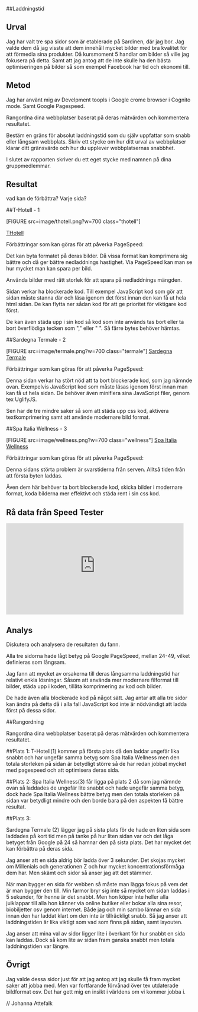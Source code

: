 ---
---
##Laddningstid







Urval
-----------------------

Jag har valt tre spa sidor som är etablerade på Sardinen, där jag bor. Jag valde dem då jag visste att dem innehåll mycket bilder med bra kvalitet för att förmedla sina produkter. Då kursmoment 5 handlar om bilder så ville jag fokusera på detta. Samt att jag antog att de inte skulle ha den bästa optimiseringen på bilder så som exempel Facebook har tid och ekonomi till.


Metod
-----------------------

Jag har använt mig av Develpment toopls i Google crome browser i Cognito mode.
Samt Google Pagespeed.




Rangordna dina webbplatser baserat på deras mätvärden och kommentera resultatet.

Bestäm en gräns för absolut laddningstid som du själv uppfattar som snabb eller långsam webbplats. Skriv ett stycke om hur ditt urval av webbplatser klarar ditt gränsvärde och hur du upplever webbplatsernas snabbhet.

I slutet av rapporten skriver du ett eget stycke med namnen på dina gruppmedlemmar.






Resultat
-----------------------

vad kan de förbättra? Varje sida?

##T-Hotell - 1

[FIGURE src=image/thotell.png?w=700 class="thotell"]

[THotell](https://www.thotel.it/it/centro-benessere-spa-cagliari.html)

Förbättringar som kan göras för att påverka PageSpeed:

Det kan byta formatet på deras bilder. Då vissa format kan komprimera sig bättre och då ger bättre nedladdnings hastighet. Via PageSpeed kan man se hur mycket man kan spara per bild.

Använda bilder med rätt storlek för att spara på nedladdnings mängden.

Sidan verkar ha blockerade kod. Till exempel JavaScript kod som gör att sidan måste stanna där och läsa igenom det först innan den kan få ut hela html sidan. De kan flytta ner sådan kod för att ge prioritet för viktigare kod först.

De kan även städa upp i sin kod så kod som inte används tas bort eller ta bort överflödiga tecken som "," eller " ". Så färre bytes behöver hämtas.


##Sardegna Termale - 2

[FIGURE src=image/termale.png?w=700 class="termale"]
[Sardegna Termale](http://www.sardegnatermale.it/spa-benessere/)

Förbättringar som kan göras för att påverka PageSpeed:

Denna sidan verkar ha stört nöd att ta bort blockerade kod, som jag nämnde ovan. Exempelvis JavaScript kod som måste läsas igenom först innan man kan få ut hela sidan. De behöver även minifiera sina JavaScript filer, genom tex UglifyJS.

Sen har de tre mindre saker så som att städa upp css kod, aktivera textkomprimering samt att använde modernare bild format.



##Spa Italia Wellness - 3

[FIGURE src=image/wellness.png?w=700 class="wellness"]
[Spa Italia Wellness](https://www.spaitaliawellness.com/spasardegna/spa-centri-benessere-sardegna/city-spa-cagliari/#)

Förbättringar som kan göras för att påverka PageSpeed:


Denna sidans störta problem är svarstiderna från serven. Alltså tiden från att första byten laddas.

Även dem här behöver ta bort blockerade kod, skicka bilder i modernare format, koda bilderna mer effektivt och städa rent i sin css kod.


Rå data från Speed Tester
-----

<iframe width="480" height="246" frameborder="0" scrolling="no" src="https://studentbth-my.sharepoint.com/personal/jobj18_student_bth_se/_layouts/15/Doc.aspx?sourcedoc={303980fd-be1f-46df-a0e4-78003c5ef175}&action=embedview&wdAllowInteractivity=False&ActiveCell='Sheet1'!A3&wdHideGridlines=True&wdHideHeaders=True&wdDownloadButton=True&wdInConfigurator=True"></iframe>


Analys
-----------------------

Diskutera och analysera de resultaten du fann.

Alla tre sidorna hade lågt betyg på Google PageSpeed, mellan 24-49, vilket definieras som långsam.

Jag fann att mycket av orsakerna till deras långsamma laddningstid har relativt enkla lösningar. Såsom att använda mer modernare filformat till bilder, städa upp i koden, tillåta komprimering av kod och bilder.

De hade även alla blockerade kod på något sätt. Jag antar att alla tre sidor kan ändra på detta då i alla fall JavaScript kod inte är nödvändigt att ladda först på dessa sidor.


##Rangordning

Rangordna dina webbplatser baserat på deras mätvärden och kommentera resultatet.

##Plats 1:
T-Hotell(1) kommer på första plats då den laddar ungefär lika snabbt och har ungefär samma betyg som Spa Italia Wellness men den totala storleken på sidan är betydligt större så de har redan jobbat mycket med pagespeed och att optimisera deras sida.


##Plats 2:
Spa Italia Wellness(3) får ligga på plats 2 då som jag nämnde ovan så laddades de ungefär lite snabbt och hade ungefär samma betyg, dock hade Spa Italia Wellness bättre betyg men den totala storleken på sidan var betydligt mindre och den borde bara på den aspekten få bättre resultat.


##Plats 3:  

Sardegna Termale (2) lägger jag på sista plats för de hade en liten sida som laddades på kort tid men på tanke på hur liten sidan var och det låga betyget från Google på 24 så hamnar den på sista plats. Det har mycket det kan förbättra på deras sida.



Jag anser att en sida aldrig bör ladda över 3 sekunder. Det skojas mycket om Millenials och generationen Z och hur mycket koncentrationsförmåga dem har. Men skämt och sidor så anser jag att det stämmer.

När man bygger en sida för webben så måste man lägga fokus på vem det är man bygger den till. Min farmor bryr sig inte så mycket om sidan laddas i 5 sekunder, för henne är det snabbt. Men hon köper inte heller alla julklappar till alla hon känner via online butiker eller bokar alla sina resor, biobiljetter osv genom internet.
Både jag och min sambo lämnar en sida innan den har laddat klart om den inte är tillräckligt snabb. Så jag anser att laddningstiden är lika viktigt som vad som finns på sidan, samt layouten.

Jag anser att mina val av sidor ligger lite i överkant för hur snabbt en sida kan laddas. Dock så kom lite av sidan fram ganska snabbt men totala laddningstiden var längre.   









Övrigt
-----------------------
Jag valde dessa sidor just för att jag antog att jag skulle få fram mycket saker att jobba med. Men var fortfarande förvånad över tex utdaterade bildformat osv. Det har gett mig en insikt i världens om vi kommer jobba i.


// Johanna Attefalk
